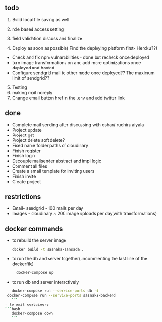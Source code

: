 ## todo
1. Build local file saving as well
2. role based access setting
3. field validation discuss and finalize

4. Deploy as soon as possible( Find the deploying platform first- Heroku??)
- Check and fix npm vulnarabilities - done but recheck once deployed
- turn image transformations on and add more optimizations once deployed and hosted
- Configure sendgrid mail to other mode once deployed?? The maximum limit of sendgrid??
5. Testing
5. making mail noreply
6. Change email button href in the .env and add twitter link


## done
- Complete mail sending after discussing with oshan/ ruchira aiyala
- Project update
- Project get
- Project delete soft delete?
- Fixed name folder paths of cloudinary
- Finish register
- Finish login
- Decouple mailsender abstract and impl logic
- Comment all files
- Create a email template for inviting users
- Finish invite
- Create project

## restrictions
- Email- sendgrid - 100 mails per day
- Images - cloudinary ~ 200 image uploads per day(with transformations)

## docker commands
- to rebuild the server image
	```bash
	docker build -t sasnaka-sansada .
	```
- to run the db and server together(uncommenting the last line of the dockerfile)
  ```bash
	docker-compose up
	```
- to run db and server interactively
 ```bash
	docker-compose run --service-ports db -d
  docker-compose run --service-ports sasnaka-backend
	```
- to exit containers
```bash
	docker-compose down
	```
